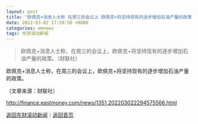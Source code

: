 ```yaml
---
layout: post
title: "欧佩克+消息人士称 在周三的会议上 欧佩克+将坚持现有的逐步增加石油产量的政策"
date: 2022-03-02 17:59:50 +0800
categories: emnews
tags: 东财滚动新闻
---
```

> 欧佩克+消息人士称，在周三的会议上，欧佩克+将坚持现有的逐步增加石油产量的政策。（财联社）

<p>欧佩克+消息人士称，在周三的会议上，欧佩克+将坚持现有的逐步增加石油产量的政策。</p><p class="em_media">（文章来源：财联社）</p>

<http://finance.eastmoney.com/news/1351,202203022294575566.html>

[返回东财滚动新闻](//finews.withounder.com/emnews/)｜[返回首页](//finews.withounder.com/)